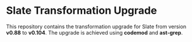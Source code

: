# Slate Transformation Upgrade

This repository contains the transformation upgrade for Slate from version **v0.88** to **v0.104**. The upgrade is achieved using **codemod** and **ast-grep**.



